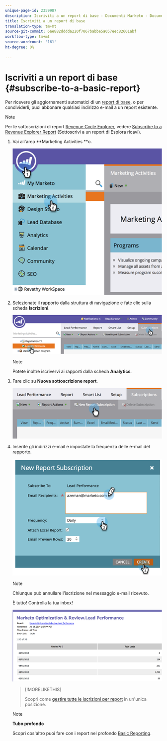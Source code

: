 ```yaml
---
unique-page-id: 2359987
description: Iscriviti a un report di base - Documenti Marketo - Documentazione del prodotto
title: Iscriviti a un report di base
translation-type: tm+mt
source-git-commit: 6ae882dddda220f7067babbe5a057eec82601abf
workflow-type: tm+mt
source-wordcount: '161'
ht-degree: 0%

---
```



# Iscriviti a un report di base {#subscribe-to-a-basic-report}

Per ricevere gli aggiornamenti automatici di un [report di base](https://docs.marketo.com/display/docs/basic+reporting), o per condividerli, puoi abbonare qualsiasi indirizzo e-mail a un report esistente.

>[!NOTE]
>
>Per le sottoscrizioni di report [Revenue Cycle Explorer](https://docs.marketo.com/display/docs/revenue+cycle+analytics), vedere [Subscribe to a Revenue Explorer Report](../../../../product-docs/reporting/revenue-cycle-analytics/revenue-explorer/subscribe-to-a-revenue-explorer-report.md) (Sottoscrivi a un report di Esplora ricavi).

1. Vai all&#39;area **Marketing Activities **o.

   ![](assets/image2014-9-16-10-3a31-3a54.png)

1. Selezionate il rapporto dalla struttura di navigazione e fate clic sulla scheda **Iscrizioni**.

   ![](assets/image2014-9-16-10-3a32-3a1.png)

   >[!NOTE]
   >
   >Potete inoltre iscrivervi ai rapporti dalla scheda **Analytics**.

1. Fare clic su **Nuova sottoscrizione report**.

   ![](assets/image2014-9-16-10-3a32-3a24.png)

1. Inserite gli indirizzi e-mail e impostate la frequenza delle e-mail del rapporto.

   ![](assets/image2014-9-16-10-3a32-3a31.png)

   >[!NOTE]
   >
   >Chiunque può annullare l’iscrizione nel messaggio e-mail ricevuto.

   È tutto! Controlla la tua inbox!

   ![](assets/image2014-9-16-10-3a32-3a49.png)

   >[!MORELIKETHIS]
   >
   >
   >
   >Scopri come [gestire tutte le iscrizioni per report](manage-report-subscriptions.md) in un&#39;unica posizione.

   >[!NOTE]
   >
   >**Tubo profondo**
   >
   >
   >Scopri cos&#39;altro puoi fare con i report nel profondo [Basic Reporting](https://docs.marketo.com/display/docs/basic+reporting).

